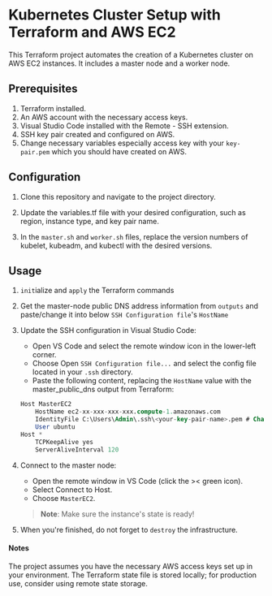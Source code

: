 # Kubernetes Cluster Setup with Terraform and AWS EC2
This Terraform project automates the creation of a Kubernetes cluster on AWS EC2 instances. It includes a master node and a worker node.

## Prerequisites
1. Terraform installed.
1. An AWS account with the necessary access keys.
1. Visual Studio Code installed with the Remote - SSH extension.
1. SSH key pair created and configured on AWS.
1. Change necessary variables especially access key with your `key-pair.pem` which you should have created on AWS.

## Configuration
1. Clone this repository and navigate to the project directory.

1. Update the variables.tf file with your desired configuration, such as region, instance type, and key pair name.

1. In the `master.sh` and `worker.sh` files, replace the version numbers of kubelet, kubeadm, and kubectl with the desired versions.

## Usage
1. `init`ialize and `apply` the Terraform commands

1. Get the master-node public DNS address information from `outputs` and paste/change it into below `SSH Configuration file`'s `HostName`

1. Update the SSH configuration in Visual Studio Code:
    - Open VS Code and select the remote window icon in the lower-left corner.
    - Choose Open `SSH Configuration file...` and select the config file located in your `.ssh` directory.
    - Paste the following content, replacing the `HostName` value with the master_public_dns output from Terraform:

    ```sql
    Host MasterEC2
        HostName ec2-xx-xxx-xxx-xxx.compute-1.amazonaws.com
        IdentityFile C:\Users\Admin\.ssh\<your-key-pair-name>.pem # Change here! and check your 'key-pair' name on main.tf
        User ubuntu
    Host *
        TCPKeepAlive yes
        ServerAliveInterval 120
    ```

1. Connect to the master node:

    - Open the remote window in VS Code (click the >< green icon).
    - Select Connect to Host.
    - Choose `MasterEC2`.
    
    > **Note**: Make sure the instance's state is ready!

1. When you're finished, do not forget to `destroy` the infrastructure.

#### Notes
The project assumes you have the necessary AWS access keys set up in your environment.
The Terraform state file is stored locally; for production use, consider using remote state storage.
